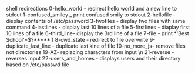 shell redirections
0-hello_world - redirect hello world and a new line to stdout
1-confused_smiley _ print confused smily to stdout
2-hellofile - display contents of /etc/password
3-twofiles - display two files with same command
4-lastlines - display last 10 lines of a file
5-firstlines - diaplay first 10 lines of a file
6-third_line- display the 3rd line of a file
7-file - print \*\'Best School\'\*$\?\*\*\*\*\*:) 
8-cwd_state - redirect to file overwrite
9-duplicate_last_line - duplicate last kine of file
10-no_more_js- remove files not directories
19-AZ- replacing characters from input \n
21-reverse - reverses input
22-users_and_homes - displays users and their directory based on /etc/passwd file

